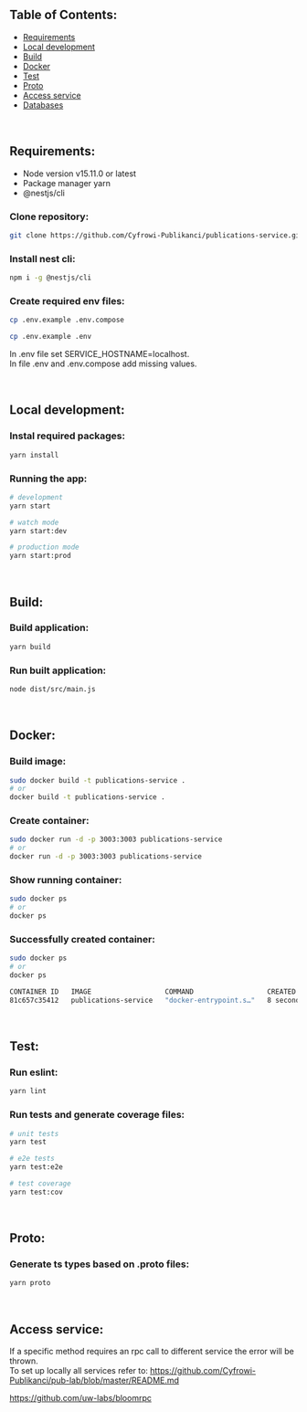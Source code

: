 ## Table of Contents:
* [Requirements](https://github.com/Cyfrowi-Publikanci/publications-service#requirements)
* [Local development](https://github.com/Cyfrowi-Publikanci/publications-service#local-development)
* [Build](https://github.com/Cyfrowi-Publikanci/publications-service#build)
* [Docker](https://github.com/Cyfrowi-Publikanci/publications-service#docker)
* [Test](https://github.com/Cyfrowi-Publikanci/publications-service#test)
* [Proto](https://github.com/Cyfrowi-Publikanci/publications-service#proto)
* [Access service](https://github.com/Cyfrowi-Publikanci/publications-service#access-service)
* [Databases](https://github.com/Cyfrowi-Publikanci/pub-lab#databases)

<br/>

## Requirements:
* Node version v15.11.0 or latest
* Package manager yarn
* @nestjs/cli

### Clone repository:

```bash
git clone https://github.com/Cyfrowi-Publikanci/publications-service.git
```

### Install nest cli:

```bash
npm i -g @nestjs/cli
```

### Create required env files:

```bash
cp .env.example .env.compose
```

```bash
cp .env.example .env
```

In .env file set SERVICE_HOSTNAME=localhost.<br/>
In file .env and .env.compose add missing values.

<br/>

## Local development:

### Instal required packages:

```bash
yarn install
```

### Running the app:

```bash
# development
yarn start

# watch mode
yarn start:dev

# production mode
yarn start:prod
```

<br/>

## Build:

### Build application:

```bash
yarn build
```

### Run built application:

```bash
node dist/src/main.js
```

<br/>

## Docker:

### Build image:

```bash
sudo docker build -t publications-service .
# or
docker build -t publications-service .
```

### Create container:

```bash
sudo docker run -d -p 3003:3003 publications-service
# or
docker run -d -p 3003:3003 publications-service
```

### Show running container:

```bash
sudo docker ps
# or
docker ps
```

### Successfully created container:

```bash
sudo docker ps
# or
docker ps
```

```bash
CONTAINER ID   IMAGE                  COMMAND                  CREATED         STATUS         PORTS                    NAMES
81c657c35412   publications-service   "docker-entrypoint.s…"   8 seconds ago   Up 7 seconds   0.0.0.0:3003->3003/tcp   gifted_gates
```

<br/>

## Test:

### Run eslint:

```bash
yarn lint
```

### Run tests and generate coverage files:

```bash
# unit tests
yarn test

# e2e tests
yarn test:e2e

# test coverage
yarn test:cov
```

<br/>

## Proto:

### Generate ts types based on .proto files:

```bash
yarn proto
```

<br/>

## Access service:

If a specific method requires an rpc call to different service the error will be thrown.<br/>
To set up locally all services  refer to: https://github.com/Cyfrowi-Publikanci/pub-lab/blob/master/README.md

https://github.com/uw-labs/bloomrpc
